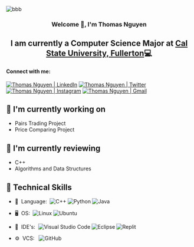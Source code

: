 <p align=”center”>
  
![bbb](https://github.com/thomasn1003/thomasn1003/assets/111840718/7368a8d9-d2c6-4d49-9bf2-1706314c2358)
                                                                                 
</p>

<h3 align="center">

Welcome 👋, I'm Thomas Nguyen
</h3>

<h2 align="center">
I am currently a Computer Science Major at <a href="http://www.fullerton.edu/" target="_blank" rel="noreferrer">Cal State University, Fullerton</a>💻
</h2> 

#### Connect with me:
<a href="https://www.linkedin.com/in/thomasn1003/"><img src="https://img.shields.io/badge/linkedin-%230077B5.svg?style=for-the-badge&logo=linkedin&logoColor=white" alt="Thomas Nguyen | LinkedIn" /></a>  <a href="https://twitter.com/thomasn1003"><img src="https://img.shields.io/badge/Twitter-%231DA1F2.svg?style=for-the-badge&logo=Twitter&logoColor=white" alt="Thomas Nguyen | Twitter" /></a>  <a href="https://www.instagram.com/thomas.nguyen/"><img src="https://img.shields.io/badge/Instagram-%23E4405F.svg?style=for-the-badge&logo=Instagram&logoColor=white" alt="Thomas Nguyen | Instagram" /></a> <a href="mailto:https://thomas1003nguyen@gmail.com"><img src="https://img.shields.io/badge/Gmail-D14836?style=for-the-badge&logo=gmail&logoColor=white" alt="Thomas Nguyen | Gmail" /></a>

## 🔭 I'm currently working on

- Pairs Trading Project
- Price Comparing Project

## 🌱 I'm currently reviewing

- C++
- Algorithms and Data Structures

## 💼 Technical Skills
- 📜 &nbsp;Language:&nbsp;
![C++](https://img.shields.io/badge/C%2B%2B-00599C?style=for-the-badge&logo=c%2B%2B&logoColor=white)
![Python](https://img.shields.io/badge/Python-3776AB?style=for-the-badge&logo=python&logoColor=white)
  ![Java](https://img.shields.io/badge/Java-ED8B00?style=for-the-badge&logo=openjdk&logoColor=white)
  
- 🖥️ &nbsp;OS:&nbsp;
![Linux](https://img.shields.io/badge/Linux-FCC624?style=for-the-badge&logo=linux&logoColor=black)
![Ubuntu](https://img.shields.io/badge/Ubuntu-E95420?style=for-the-badge&logo=ubuntu&logoColor=white)

- 🔧 &nbsp;IDE's:&nbsp;
![Visual Studio Code](https://img.shields.io/badge/Visual_Studio_Code-0078D4?style=for-the-badge&logo=visual%20studio%20code&logoColor=white)
![Eclipse](https://img.shields.io/badge/Eclipse-2C2255?style=for-the-badge&logo=eclipse&logoColor=white)
![Replit](https://img.shields.io/badge/replit-667881?style=for-the-badge&logo=replit&logoColor=white)

- ⚙️ &nbsp;VCS: &nbsp;
  ![GitHub](https://img.shields.io/badge/GitHub-100000?style=for-the-badge&logo=github&logoColor=white)

 <!--
- 🛢 &nbsp;Database:&nbsp;
  ![MySQL](https://img.shields.io/badge/-MySQL-0A1A2F?style=flat&logo=mysql&logoColor=00d8fd)

- 🌐 &nbsp;Frontend:&nbsp;
- 🗄 &nbsp;Backend:&nbsp;
- 📱 &nbsp;Mobile:&nbsp;
